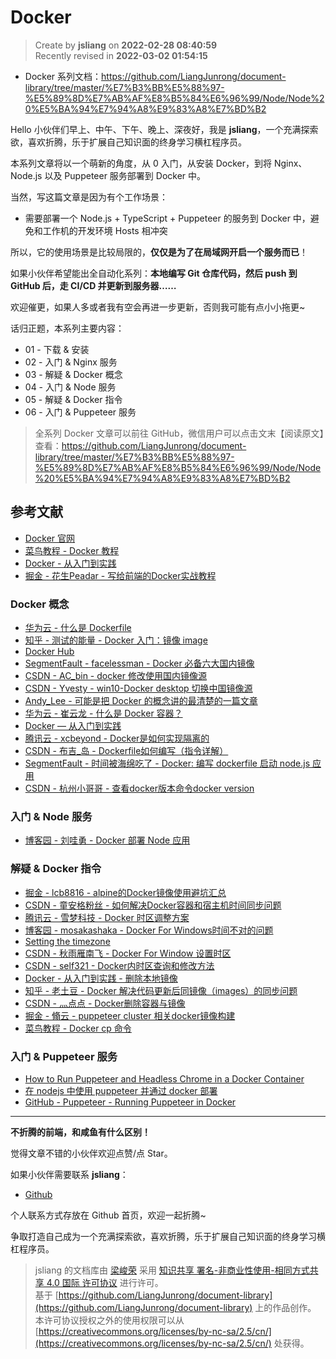 Docker
===

> Create by **jsliang** on **2022-02-28 08:40:59**  
> Recently revised in **2022-03-02 01:54:15**

* Docker 系列文档：https://github.com/LiangJunrong/document-library/tree/master/%E7%B3%BB%E5%88%97-%E5%89%8D%E7%AB%AF%E8%B5%84%E6%96%99/Node/Node%20%E5%BA%94%E7%94%A8%E9%83%A8%E7%BD%B2

Hello 小伙伴们早上、中午、下午、晚上、深夜好，我是 **jsliang**，一个充满探索欲，喜欢折腾，乐于扩展自己知识面的终身学习横杠程序员。

本系列文章将以一个萌新的角度，从 0 入门，从安装 Docker，到将 Nginx、Node.js 以及 Puppeteer 服务部署到 Docker 中。

当然，写这篇文章是因为有个工作场景：

* 需要部署一个 Node.js + TypeScript + Puppeteer 的服务到 Docker 中，避免和工作机的开发环境 Hosts 相冲突

所以，它的使用场景是比较局限的，**仅仅是为了在局域网开启一个服务而已**！

如果小伙伴希望能出全自动化系列：**本地编写 Git 仓库代码，然后 push 到 GitHub 后，走 CI/CD 并更新到服务器……**

欢迎催更，如果人多或者我有空会再进一步更新，否则我可能有点小小拖更~

话归正题，本系列主要内容：

* 01 - 下载 & 安装
* 02 - 入门 & Nginx 服务
* 03 - 解疑 & Docker 概念
* 04 - 入门 & Node 服务
* 05 - 解疑 & Docker 指令
* 06 - 入门 & Puppeteer 服务

> 全系列 Docker 文章可以前往 GitHub，微信用户可以点击文末【阅读原文】查看：https://github.com/LiangJunrong/document-library/tree/master/%E7%B3%BB%E5%88%97-%E5%89%8D%E7%AB%AF%E8%B5%84%E6%96%99/Node/Node%20%E5%BA%94%E7%94%A8%E9%83%A8%E7%BD%B2

## 参考文献

* [Docker 官网](https://www.docker.com/get-started)
* [菜鸟教程 - Docker 教程](https://www.runoob.com/docker/docker-tutorial.html)
* [Docker - 从入门到实践](https://yeasy.gitbook.io/docker_practice/)
* [掘金 - 花生Peadar - 写给前端的Docker实战教程](https://juejin.cn/post/6844903946234904583)

### Docker 概念

* [华为云 - 什么是 Dockerfile](https://www.huaweicloud.com/zhishi/edu-arc-yys28.html)
* [知乎 - 测试的能量 - Docker 入门：镜像 image](https://zhuanlan.zhihu.com/p/144355897)
* [Docker Hub](https://hub.docker.com/)
* [SegmentFault - facelessman - Docker 必备六大国内镜像](https://segmentfault.com/a/1190000023117518)
* [CSDN - AC_bin - docker 修改使用国内镜像源](https://blog.csdn.net/qq_21384293/article/details/115180907)
* [CSDN - Yvesty - win10-Docker desktop 切换中国镜像源](https://blog.csdn.net/Yvesty/article/details/118601701)
* [Andy_Lee - 可能是把 Docker 的概念讲的最清楚的一篇文章](http://dockone.io/article/6051)
* [华为云 - 崔云龙 - 什么是 Docker 容器？](https://info.support.huawei.com/info-finder/encyclopedia/zh/Docker%E5%AE%B9%E5%99%A8.html)
* [Docker — 从入门到实践](https://yeasy.gitbook.io/docker_practice/basic_concept/container)
* [腾讯云 - xcbeyond - Docker是如何实现隔离的](https://cloud.tencent.com/developer/article/1647535)
* [CSDN - 布吉_岛 - Dockerfile如何编写（指令详解）](https://blog.csdn.net/zx110503/article/details/103480514)
* [SegmentFault - 时间被海绵吃了 - Docker: 编写 dockerfile 启动 node.js 应用](https://segmentfault.com/a/1190000017946741)
* [CSDN - 杭州小哥哥 - 查看docker版本命令docker version](https://blog.csdn.net/W_317/article/details/104363979)

### 入门 & Node 服务

* [博客园 - 刘哇勇 - Docker 部署 Node 应用](https://www.cnblogs.com/Wayou/p/14901465.html)

### 解疑 & Docker 指令

* [掘金 - lcb8816 - alpine的Docker镜像使用避坑汇总](https://juejin.cn/post/6850418112237502472)
* [CSDN - 童安格粉丝 - 如何解决Docker容器和宿主机时间同步问题](https://blog.csdn.net/a1010256340/article/details/80269508)
* [腾讯云 - 雪梦科技 - Docker 时区调整方案](https://cloud.tencent.com/developer/article/1626811)
* [博客园 - mosakashaka - Docker For Windows时间不对的问题](https://www.cnblogs.com/mosakashaka/p/12609228.html)
* [Setting the timezone](https://wiki.alpinelinux.org/wiki/Setting_the_timezone)
* [CSDN - 秋雨雁南飞 - Docker For Window 设置时区](https://blog.csdn.net/czjnoe/article/details/114273552)
* [CSDN - self321 - Docker内时区查询和修改方法](https://blog.csdn.net/self321/article/details/110388000)
* [Docker - 从入门到实践 - 删除本地镜像](https://yeasy.gitbook.io/docker_practice/image/rm)
* [知乎 - 老土豆 - Docker 解决代码更新后同镜像（images）的同步问题](https://zhuanlan.zhihu.com/p/366271256)
* [CSDN - 灬点点 - Docker删除容器与镜像](https://blog.csdn.net/qq_32447301/article/details/79387649)
* [掘金 - 翛云 - puppeteer cluster 相关docker镜像构建](https://juejin.cn/post/6968335094842916901)
* [菜鸟教程 - Docker cp 命令](https://www.runoob.com/docker/docker-cp-command.html)

### 入门 & Puppeteer 服务

* [How to Run Puppeteer and Headless Chrome in a Docker Container](https://www.cloudsavvyit.com/13461/how-to-run-puppeteer-and-headless-chrome-in-a-docker-container/)
* [在 nodejs 中使用 puppeteer 并通过 docker 部署](https://blog.mapleque.com/posts/tool/puppeteer/js-puppeteer-docker/)
* [GitHub - Puppeteer - Running Puppeteer in Docker](https://github.com/puppeteer/puppeteer/blob/main/docs/troubleshooting.md#running-puppeteer-in-docker)

---

**不折腾的前端，和咸鱼有什么区别！**

觉得文章不错的小伙伴欢迎点赞/点 Star。

如果小伙伴需要联系 **jsliang**：

* [Github](https://github.com/LiangJunrong/document-library)

个人联系方式存放在 Github 首页，欢迎一起折腾~

争取打造自己成为一个充满探索欲，喜欢折腾，乐于扩展自己知识面的终身学习横杠程序员。

> jsliang 的文档库由 [梁峻荣](https://github.com/LiangJunrong) 采用 [知识共享 署名-非商业性使用-相同方式共享 4.0 国际 许可协议](http://creativecommons.org/licenses/by-nc-sa/4.0/) 进行许可。<br/>基于 [https://github.com/LiangJunrong/document-library](https://github.com/LiangJunrong/document-library) 上的作品创作。<br/>本许可协议授权之外的使用权限可以从 [https://creativecommons.org/licenses/by-nc-sa/2.5/cn/](https://creativecommons.org/licenses/by-nc-sa/2.5/cn/) 处获得。
